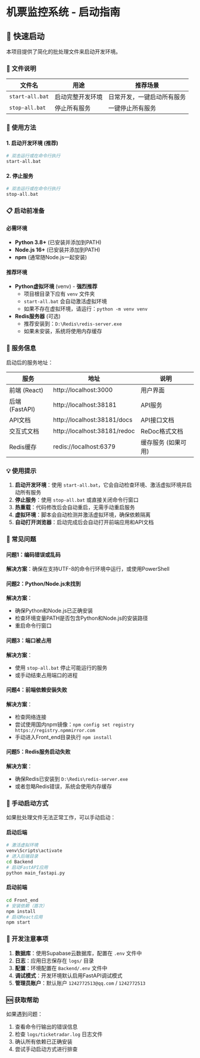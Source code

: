 # 机票监控系统 - 启动指南

## 🚀 快速启动

本项目提供了简化的批处理文件来启动开发环境。

### 📁 文件说明

| 文件名 | 用途 | 推荐场景 |
|--------|------|----------|
| `start-all.bat` | 启动完整开发环境 | 日常开发，一键启动所有服务 |
| `stop-all.bat` | 停止所有服务 | 一键停止所有服务 |

### 🎯 使用方法

#### 1. 启动开发环境 (推荐)
```bash
# 双击运行或在命令行执行
start-all.bat
```

#### 2. 停止服务
```bash
# 双击运行或在命令行执行
stop-all.bat
```

### 📋 启动前准备

#### 必需环境
- **Python 3.8+** (已安装并添加到PATH)
- **Node.js 16+** (已安装并添加到PATH)
- **npm** (通常随Node.js一起安装)

#### 推荐环境
- **Python虚拟环境** (venv) - **强烈推荐**
  - 项目根目录下应有 `venv` 文件夹
  - `start-all.bat` 会自动激活虚拟环境
  - 如果不存在虚拟环境，请运行：`python -m venv venv`
- **Redis服务器** (可选)
  - 推荐安装到：`D:\Redis\redis-server.exe`
  - 如果未安装，系统将使用内存缓存

### 🔧 服务信息

启动后的服务地址：

| 服务 | 地址 | 说明 |
|------|------|------|
| 前端 (React) | http://localhost:3000 | 用户界面 |
| 后端 (FastAPI) | http://localhost:38181 | API服务 |
| API文档 | http://localhost:38181/docs | API接口文档 |
| 交互式文档 | http://localhost:38181/redoc | ReDoc格式文档 |
| Redis缓存 | redis://localhost:6379 | 缓存服务 (如果可用) |

### 💡 使用提示

1. **启动开发环境**：使用 `start-all.bat`，它会自动检查环境、激活虚拟环境并启动所有服务
2. **停止服务**：使用 `stop-all.bat` 或直接关闭命令行窗口
3. **热重载**：代码修改后会自动重启，无需手动重启服务
4. **虚拟环境**：脚本会自动检测并激活虚拟环境，确保依赖隔离
5. **自动打开浏览器**：启动完成后会自动打开前端应用和API文档

### 🐛 常见问题

#### 问题1：编码错误或乱码
**解决方案**：确保在支持UTF-8的命令行环境中运行，或使用PowerShell

#### 问题2：Python/Node.js未找到
**解决方案**：
- 确保Python和Node.js已正确安装
- 检查环境变量PATH是否包含Python和Node.js的安装路径
- 重启命令行窗口

#### 问题3：端口被占用
**解决方案**：
- 使用 `stop-all.bat` 停止可能运行的服务
- 或手动结束占用端口的进程

#### 问题4：前端依赖安装失败
**解决方案**：
- 检查网络连接
- 尝试使用国内npm镜像：`npm config set registry https://registry.npmmirror.com`
- 手动进入Front_end目录执行 `npm install`

#### 问题5：Redis服务启动失败
**解决方案**：
- 确保Redis已安装到 `D:\Redis\redis-server.exe`
- 或者忽略Redis错误，系统会使用内存缓存

### 🔄 手动启动方式

如果批处理文件无法正常工作，可以手动启动：

#### 启动后端
```bash
# 激活虚拟环境
venv\Scripts\activate
# 进入后端目录
cd Backend
# 启动FastAPI应用
python main_fastapi.py
```

#### 启动前端
```bash
cd Front_end
# 安装依赖（首次）
npm install
# 启动React应用
npm start
```

### 📝 开发注意事项

1. **数据库**：使用Supabase云数据库，配置在 `.env` 文件中
2. **日志**：应用日志保存在 `logs/` 目录
3. **配置**：环境配置在 `Backend/.env` 文件中
4. **调试模式**：开发环境默认启用FastAPI调试模式
5. **管理员账户**：默认账户 `1242772513@qq.com` / `1242772513`

### 🆘 获取帮助

如果遇到问题：
1. 查看命令行输出的错误信息
2. 检查 `logs/ticketradar.log` 日志文件
3. 确认所有依赖已正确安装
4. 尝试手动启动方式进行排查
